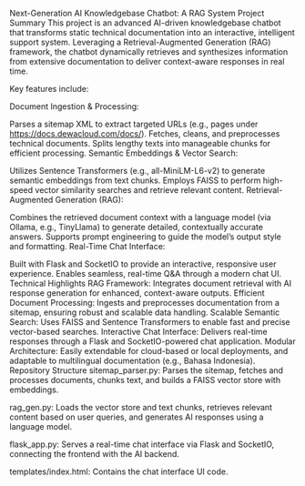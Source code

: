 Next-Generation AI Knowledgebase Chatbot: A RAG System
Project Summary
This project is an advanced AI-driven knowledgebase chatbot that transforms static technical documentation into an interactive, intelligent support system. Leveraging a Retrieval-Augmented Generation (RAG) framework, the chatbot dynamically retrieves and synthesizes information from extensive documentation to deliver context-aware responses in real time.

Key features include:

Document Ingestion & Processing:

Parses a sitemap XML to extract targeted URLs (e.g., pages under https://docs.dewacloud.com/docs/).
Fetches, cleans, and preprocesses technical documents.
Splits lengthy texts into manageable chunks for efficient processing.
Semantic Embeddings & Vector Search:

Utilizes Sentence Transformers (e.g., all-MiniLM-L6-v2) to generate semantic embeddings from text chunks.
Employs FAISS to perform high-speed vector similarity searches and retrieve relevant content.
Retrieval-Augmented Generation (RAG):

Combines the retrieved document context with a language model (via Ollama, e.g., TinyLlama) to generate detailed, contextually accurate answers.
Supports prompt engineering to guide the model’s output style and formatting.
Real-Time Chat Interface:

Built with Flask and SocketIO to provide an interactive, responsive user experience.
Enables seamless, real-time Q&A through a modern chat UI.
Technical Highlights
RAG Framework: Integrates document retrieval with AI response generation for enhanced, context-aware outputs.
Efficient Document Processing: Ingests and preprocesses documentation from a sitemap, ensuring robust and scalable data handling.
Scalable Semantic Search: Uses FAISS and Sentence Transformers to enable fast and precise vector-based searches.
Interactive Chat Interface: Delivers real-time responses through a Flask and SocketIO-powered chat application.
Modular Architecture: Easily extendable for cloud-based or local deployments, and adaptable to multilingual documentation (e.g., Bahasa Indonesia).
Repository Structure
sitemap_parser.py:
Parses the sitemap, fetches and processes documents, chunks text, and builds a FAISS vector store with embeddings.

rag_gen.py:
Loads the vector store and text chunks, retrieves relevant content based on user queries, and generates AI responses using a language model.

flask_app.py:
Serves a real-time chat interface via Flask and SocketIO, connecting the frontend with the AI backend.

templates/index.html:
Contains the chat interface UI code.

